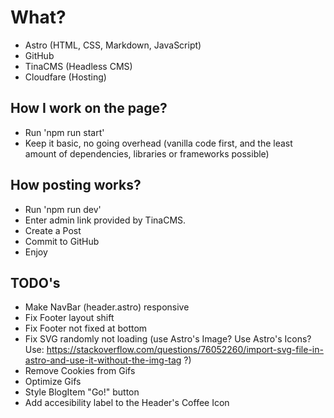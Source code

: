 # What?
- Astro (HTML, CSS, Markdown, JavaScript)
- GitHub
- TinaCMS (Headless CMS)
- Cloudfare (Hosting)

## How I work on the page?
- Run 'npm run start'
- Keep it basic, no going overhead (vanilla code first, and the least amount of dependencies, libraries or frameworks possible)

## How posting works?
- Run 'npm run dev'
- Enter admin link provided by TinaCMS.
- Create a Post
- Commit to GitHub
- Enjoy

## TODO's
- Make NavBar (header.astro) responsive
- Fix Footer layout shift
- Fix Footer not fixed at bottom
- Fix SVG randomly not loading (use Astro's Image? Use Astro's Icons? Use: https://stackoverflow.com/questions/76052260/import-svg-file-in-astro-and-use-it-without-the-img-tag ?)
- Remove Cookies from Gifs
- Optimize Gifs
- Style BlogItem "Go!" button
- Add accesibility label to the Header's Coffee Icon